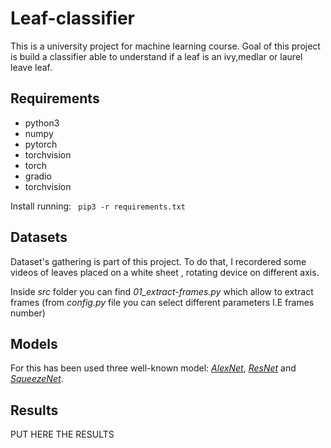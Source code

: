 # Leaf-classifier

This is a university project for machine learning course.  Goal of this project is build a classifier able to understand if a leaf is an ivy,medlar or laurel leave leaf.

## Requirements
- python3
- numpy
- pytorch
- torchvision
- torch
- gradio
- torchvision

Install running:
``` pip3 -r requirements.txt```

## Datasets

Dataset's gathering is part of this project. To do that, I recordered some videos of leaves placed on a white sheet , rotating  device on  different axis.  

Inside *src* folder you can find *01_extract-frames.py* which allow to extract frames (from *config.py* file you can select different parameters I.E frames number)

## Models

For this has been used three well-known model: *[AlexNet](hhttps://proceedings.neurips.cc/paper/2012/file/c399862d3b9d6b76c8436e924a68c45b-Paper.pdf)*, *[ResNet](https://www.cv-foundation.org/openaccess/content_cvpr_2016/papers/He_Deep_Residual_Learning_CVPR_2016_paper.pdf)* and *[SqueezeNet](https://arxiv.org/abs/1602.07360)*.


## Results

PUT HERE THE RESULTS





